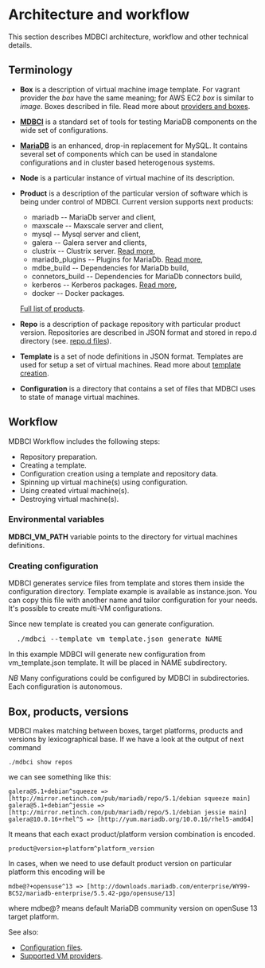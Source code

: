 # Architecture and workflow

This section describes MDBCI architecture, workflow and other technical details.

## Terminology

* **Box** is a description of virtual machine image template. For vagrant provider the _box_ have the same meaning; for AWS EC2 _box_ is similar to _image_. Boxes described in file. Read more about [providers and boxes](virtual_machines/all_providers_and_boxes.md).

* **[MDBCI](https://github.com/mariadb-corporation/mdbci)** is a standard set of tools for testing MariaDB components on the wide set of configurations.

* **[MariaDB](http://mariadb.org)** is an enhanced, drop-in replacement for MySQL. It contains several set of components which can be used in standalone configurations and in cluster based heterogenous systems.

* **Node** is a particular instance of virtual machine of its description.

* **Product** is a description of the particular version of software which is being under control of MDBCI. Current version supports next products:
  * mariadb -- MariaDb server and client,
  * maxscale -- Maxscale server and client,
  * mysql -- Mysql server and client,
  * galera -- Galera server and clients,
  * clustrix -- Clustrix server. [Read more](products/using_clustrix_product.md),
  * mariadb_plugins -- Plugins for MariaDb. [Read more](products/mdbe_pugins.md),
  * mdbe_build -- Dependencies for MariaDb build,
  * connetors_build -- Dependencies for MariaDb connectors build,
  * kerberos -- Kerberos packages. [Read more](products/using_kerberos_product.md),
  * docker -- Docker packages.

  [Full list of products](products/all_products.md).

* **Repo** is a description of package repository with particular product version. Repositories are described in JSON format and stored in repo.d directory (see. [repo.d files](general_configuration/configuration_files.md#repod)).

* **Template** is a set of node definitions in JSON format. Templates are used for setup a set of virtual machines. Read more about [template creation](virtual_machines/machine_template.md).

* **Configuration** is a directory that contains a set of files that MDBCI uses to state of manage virtual machines.

## Workflow

MDBCI Workflow includes the following steps:

* Repository preparation.
* Creating a template.
* Configuration creation using a template and repository data.
* Spinning up virtual machine(s) using configuration.
* Using created virtual machine(s).
* Destroying virtual machine(s).

### Environmental variables

**MDBCI_VM_PATH** variable points to the directory for virtual machines definitions.

### Creating configuration

MDBCI generates service files from template and stores them inside the configuration directory. Template example is available as instance.json. You can copy this file with another name and tailor configuration for your needs. It's possible to create multi-VM configurations.

Since new template is created you can generate configuration.

<pre>
  ./mdbci --template vm_template.json generate NAME
</pre>

In this example MDBCI will generate new configuration from vm_template.json template. It will be placed in NAME subdirectory.

*NB* Many configurations could be configured by MDBCI in subdirectories. Each configuration is autonomous.

## Box, products, versions

MDBCI makes matching between boxes, target platforms, products and versions by lexicographical base. If we have a look at the output of next command

```
./mdbci show repos
```

we can see something like this:

```
galera@5.1+debian^squeeze => [http://mirror.netinch.com/pub/mariadb/repo/5.1/debian squeeze main]
galera@5.1+debian^jessie => [http://mirror.netinch.com/pub/mariadb/repo/5.1/debian jessie main]
galera@10.0.16+rhel^5 => [http://yum.mariadb.org/10.0.16/rhel5-amd64]
```

It means that each exact product/platform version combination is encoded.

`product@version+platform^platform_version`

In cases, when we need to use default product version on particular platform this encoding will be

```
mdbe@?+opensuse^13 => [http://downloads.mariadb.com/enterprise/WY99-BC52/mariadb-enterprise/5.5.42-pgo/opensuse/13]
```
where mdbe@? means default MariaDB community version on openSuse 13 target platform.

See also:
* [Configuration files](general_configuration/configuration_files.md).
* [Supported VM providers](virtual_machines/all_providers_and_boxes.md).
